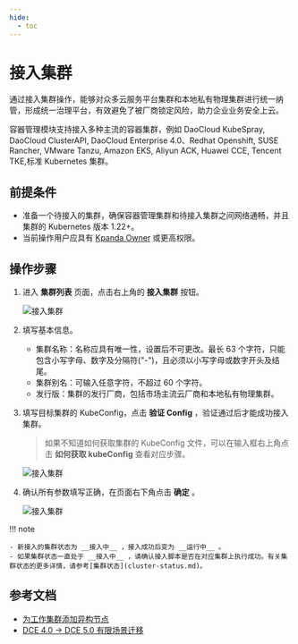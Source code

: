 ```yaml
---
hide:
  - toc
---
```


# 接入集群

通过接入集群操作，能够对众多云服务平台集群和本地私有物理集群进行统一纳管，形成统一治理平台，有效避免了被厂商锁定风险，助力企业业务安全上云。

容器管理模块支持接入多种主流的容器集群，例如 DaoCloud KubeSpray, DaoCloud ClusterAPI, DaoCloud Enterprise 4.0、Redhat Openshift, SUSE Rancher, VMware Tanzu, Amazon EKS, Aliyun ACK, Huawei CCE, Tencent TKE,标准 Kubernetes 集群。

## 前提条件

- 准备一个待接入的集群，确保容器管理集群和待接入集群之间网络通畅，并且集群的 Kubernetes 版本 1.22+。
- 当前操作用户应具有 [Kpanda Owner](../permissions/permission-brief.md) 或更高权限。

## 操作步骤

1. 进入 __集群列表__ 页面，点击右上角的 __接入集群__ 按钮。

    ![接入集群](https://docs.daocloud.io/daocloud-docs-images/docs/kpanda/images/join001.png)

2. 填写基本信息。

    - 集群名称：名称应具有唯一性，设置后不可更改。最长 63 个字符，只能包含小写字母、数字及分隔符("-")，且必须以小写字母或数字开头及结尾。
    - 集群别名：可输入任意字符，不超过 60 个字符。
    - 发行版：集群的发行厂商，包括市场主流云厂商和本地私有物理集群。

3. 填写目标集群的 KubeConfig，点击 __验证 Config__ ，验证通过后才能成功接入集群。

    > 如果不知道如何获取集群的 KubeConfig 文件，可以在输入框右上角点击 __如何获取 kubeConfig__ 查看对应步骤。

    ![接入集群](https://docs.daocloud.io/daocloud-docs-images/docs/kpanda/images/join003.png)

4. 确认所有参数填写正确，在页面右下角点击 __确定__ 。

    ![接入集群](https://docs.daocloud.io/daocloud-docs-images/docs/kpanda/images/join002.png)

!!! note

    - 新接入的集群状态为 __接入中__ ，接入成功后变为 __运行中__ 。
    - 如果集群状态一直处于 __接入中__ ，请确认接入脚本是否在对应集群上执行成功。有关集群状态的更多详情，请参考[集群状态](cluster-status.md)。

## 参考文档

- [为工作集群添加异构节点](../../best-practice/multi-arch.md)
- [DCE 4.0 -> DCE 5.0 有限场景迁移](../../best-practice/dce4-5-migration.md)
